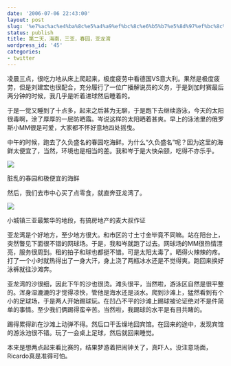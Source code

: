 ```yaml
---
date: '2006-07-06 22:43:00'
layout: post
slug: '%e7%ac%ac%e4%ba%8c%e5%a4%a9%ef%bc%8c%e6%b5%b7%e5%8d%97%ef%bc%8c%e4%b8%89%e4%ba%9a%ef%bc%8c%e6%98%a5%e5%9b%ad%ef%bc%8c%e4%ba%9a%e9%be%99%e6%b9%be'
status: publish
title: 第二天，海南，三亚，春园，亚龙湾
wordpress_id: '45'
categories:
- twitter
---
```


凌晨三点，很吃力地从床上爬起来，极度疲劳中看德国VS意大利。果然是极度疲劳，但是刘建宏也很配合，充分履行了一位广播解说员的义务，于是到加时赛最后两分钟的时候，我几乎是听着进球然后睡着的。


于是一觉又睡到了十点多，起来之后甚为无聊，于是跑下去继续游泳，今天的太阳很毒啊，涂了厚厚的一层防晒霜。岑说这样的太阳晒着甚爽。早上的泳池里的俄罗斯小MM很是可爱，大家都不怀好意地四处摇曳。


中午的时候，跑去了久负盛名的春园吃海鲜。为什么“久负盛名”呢？因为这里的海鲜太便宜了，当然，环境也是相当的差。我和岑于是大快朵颐，吃得不亦乐乎。


[![](http://tk.files.storage.msn.com/x1pRTZV02Ww2pnGvrhyBzMu0BBp6fnVqa61w0hCQteg6m6KxwUfk6KzVDranY0MOB_79I0jgR0SQAJLusI8L9opHZDZ1I91DFPQZvOjXP3m1iIJd8QzsPb26sAZNpQjC3cZ78KfwqfmNy4)](http://tk.files.storage.msn.com/x1pRTZV02Ww2pnGvrhyBzMu0BBp6fnVqa61w0hCQteg6m6KxwUfk6KzVDranY0MOB_79I0jgR0SQAJLusI8L9opHZDZ1I91DFPQZvOjXP3m1iIJd8QzsPb26sAZNpQjC3cZ78KfwqfmNy4)


脏乱的春园和极便宜的海鲜


然后，我们去市中心买了点零食，就直奔亚龙湾了。


[![](http://tk.files.storage.msn.com/x1pRTZV02Ww2pnGvrhyBzMu0Ii3NqscyzkUtfflE1qFW5OoPKebS3nxIdiZ99gCxsT56sgqf9VsaZTXCfsVjSe8veX8WJuuZkZM0E-IR2Ev7v546IG_ko_gnwiwAz4D-tTuZIxZjosS5UU)](http://tk.files.storage.msn.com/x1pRTZV02Ww2pnGvrhyBzMu0Ii3NqscyzkUtfflE1qFW5OoPKebS3nxIdiZ99gCxsT56sgqf9VsaZTXCfsVjSe8veX8WJuuZkZM0E-IR2Ev7v546IG_ko_gnwiwAz4D-tTuZIxZjosS5UU)


小城镇三亚最繁华的地段，有搞房地产的麦大叔作证


亚龙湾是个好地方，至少地方很大。和市区的寸土寸金毕竟不同嘛。站在阳台上，突然瞥见下面很不错的网球场。于是，我和岑就跑了过去。网球场的MM很热情漂亮，服务很周到。租的拍子和球也都挺不错。可是太阳太毒了。晒得火辣辣的疼。打了一个小时就热得出了一身大汗，身上浇了两瓶冰水还是不觉得爽。跑回来换好泳裤就往沙滩奔。


亚龙湾的沙很细，因此下午的沙也很烫。滩头很平，当然啦，游泳区自然是很平整的。浑身湿漉漉的才觉得凉快，管他是海水还是淡水。爬到沙滩上，猛然看到有个小的足球场，于是两人开始踢球玩。在凹凸不平的沙滩上踢球被论证绝对不是件简单的事情。至少我们俩踢得蛮辛苦。当然啦，我踢球的水平是有目共睹的。


踢得累得趴在沙滩上动弹不得。然后口干舌燥地回宾馆。在回来的途中，发现宾馆的游泳池很不错。玩了一会桌上足球，然后就回来睡觉。


本来是想两点起来看比赛的，结果梦游着把闹钟关了，真吓人。没注意场面，Ricardo真是准得可怕。
